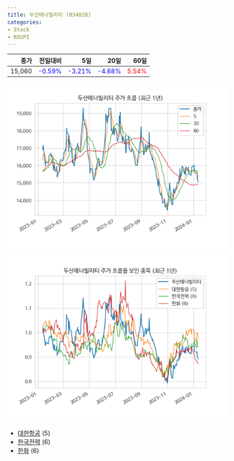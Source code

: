 ```yaml
---
title: 두산에너빌리티 (034020)
categories:
- Stock
- KOSPI
---
```


|종가|전일대비|5일|20일|60일|
|---:|-------:|--:|---:|---:|
|15,060|<span style="color: blue">-0.59%</span>|<span style="color: blue">-3.21%</span>|<span style="color: blue">-4.68%</span>|<span style="color: red">5.54%</span>|


<!-- more -->

![034020](/assets/images/stock/034020.png)

![034020](/assets/images/stock/034020_sim.png)

- [대한항공](/003490/) (5)
- [한국전력](/015760/) (6)
- [한화](/000880/) (6)